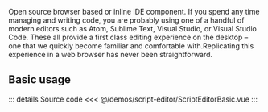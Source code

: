 Open source browser based or inline IDE component.
If you spend any time managing and writing code, you are probably using one of a handful of modern editors such as Atom, Sublime Text, Visual Studio, or Visual Studio Code.
These all provide a first class editing experience on the desktop – one that we quickly become familiar and comfortable with.Replicating this experience in a web browser has never been straightforward.

## Basic usage

<ScriptEditorBasic />

::: details Source code
<<< @/demos/script-editor/ScriptEditorBasic.vue
:::
